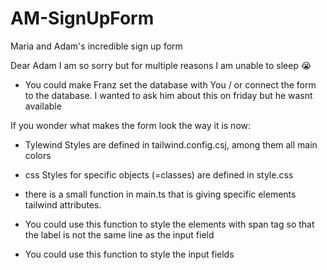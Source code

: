 # AM-SignUpForm
Maria and Adam's incredible sign up form

Dear Adam I am so sorry but for multiple reasons I am unable to sleep 😭

- You could make Franz set the database with You / or connect the form to the database. I wanted to ask him about this on friday but he wasnt available

If you wonder what makes the form look the way it is now:
- Tylewind Styles are defined in tailwind.config.csj, among them all main colors
- css Styles for specific objects (=classes) are defined in style.css

- there is a small function in main.ts that is giving specific elements tailwind attributes.
- You could use this function to style the elements with span tag so that the  label is not the same line as the input field
- You could use this function to style the input fields